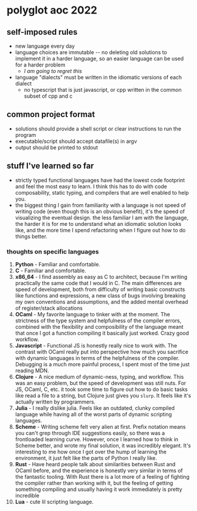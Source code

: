 # polyglot aoc 2022

## self-imposed rules
- new language every day
- language choices are immutable -- no deleting old solutions to implement it in
  a harder language, so an easier language can be used for a harder problem
    - *I am going to regret this*
- language "dialects" must be written in the idiomatic versions of each dialect
    - no typescript that is just javascript, or cpp written in the common subset
      of cpp and c

## common project format
- solutions should provide a shell script or clear instructions to run the
  program
- executable/script should accept datafile(s) in argv
- output should be printed to stdout

## stuff I've learned so far

- strictly typed functional languages have had the lowest code footprint and
  feel the most easy to learn. I think this has to do with code composability,
  static typing, and compilers that are well enabled to help you.
- the biggest thing I gain from familiarity with a language is not speed of
  writing code (even though this is an obvious benefit), it's the speed of
  visualizing the eventual design. the less familiar I am with the language, the
  harder it is for me to understand what an idiomatic solution looks like, and
  the more time I spend refactoring when I figure out how to do things better.

### thoughts on specific languages

1) **Python** - Familiar and comfortable.
2) **C** - Familiar and comfortable.
3) **x86_64** - I find assembly as easy as C to architect, because I'm writing
   practically the same code that I would in C. The main differences are
   speed of development, both from difficulty of writing basic constructs like
   functions and expressions, a new class of bugs involving breaking my own
   conventions and assumptions, and the added mental overhead of register/stack
   allocations
4) **OCaml** - My favorite language to tinker with at the moment. The strictness
   of the type system and helpfulness of the compiler errors, combined with the
   flexibility and composibility of the language meant that once I got a
   function compiling it basically just worked. Crazy good workflow.
5) **Javascript** - Functional JS is honestly really nice to work with. The
   contrast with OCaml really put into perspective how much you sacrifice with
   dynamic languages in terms of the helpfulness of the compiler. Debugging is
   a much more painful process, I spent most of the time just reading MDN.
6) **Clojure** - A nice medium of dynamic-ness, typing, and workflow. This was
   an easy problem, but the speed of development was still nuts. For JS, OCaml,
   C, etc. it took some time to figure out how to do basic tasks like read a
   file to a string, but Clojure just gives you `slurp`. It feels like it's
   actually written by programmers.
7) **Julia** - I really dislike julia. Feels like an outdated, clunky compiled
   language while having all of the worst parts of dynamic scripting languages.
8) **Scheme** - Writing scheme felt very alien at first. Prefix notation means
   you can't grep through IDE suggestions easily, so there was a frontloaded
   learning curve. However, once I learned how to think in Scheme better, and
   wrote my final solution, it was incredibly elegant. It's interesting to me
   how once I got over the hump of learning the environment, it just felt like
   the parts of Python I really like.
9) **Rust** - Have heard people talk about similarities between Rust and OCaml
   before, and the experience is honestly very similar in terms of the fantastic
   tooling. With Rust there is a lot more of a feeling of fighting the compiler
   rather than working with it, but the feeling of getting something compiling
   and usually having it work immediately is pretty incredible
10) **Lua** - cute lil scripting language.